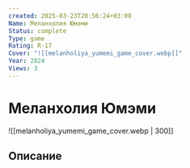 ```yaml
---
created: 2025-03-23T20:56:24+03:00
Name: Меланхолия Юмэми
Status: complete
Type: game
Rating: R-17
Cover: "![[melanholiya_yumemi_game_cover.webp]]"
Year: 2024
Views: 3
---
```


# Меланхолия Юмэми


![[melanholiya_yumemi_game_cover.webp | 300]]


## Описание



